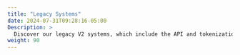 ```yaml
---
title: "Legacy Systems"
date: 2024-07-31T09:28:16-05:00
Description: >
  Discover our legacy V2 systems, which include the API and tokenization form. These systems continue to support existing merchant integrations. This section offers the documentation for merchants that are currently using V2-based solutions. Although newer versions are available for new integrations, our V2 systems are fully supported.
weight: 90
---
```


